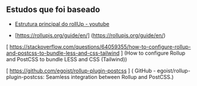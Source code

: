 ## Estudos que foi baseado

- [Estrutura principal do rollUp - youtube](https://www.youtube.com/watch?v=XHQi5a0TmMc&t=248s)


 
- [https://rollupjs.org/guide/en/] (https://rollupjs.org/guide/en/) 


[ https://stackoverflow.com/questions/64059355/how-to-configure-rollup-and-postcss-to-bundle-less-and-css-tailwind ] (How to configure Rollup and PostCSS to bundle LESS and CSS (Tailwind))

[ https://github.com/egoist/rollup-plugin-postcss ] 
( GitHub - egoist/rollup-plugin-postcss: Seamless integration between Rollup and PostCSS.) 

